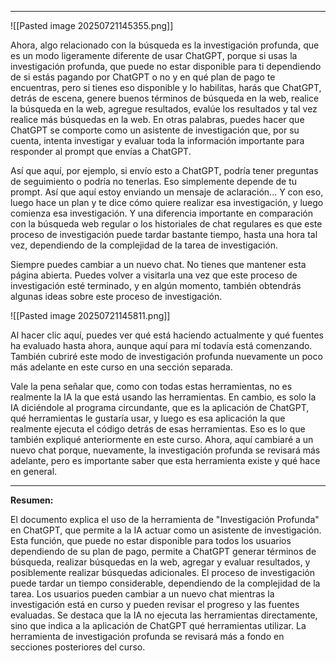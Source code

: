 
---

![[Pasted image 20250721145355.png]]

Ahora, algo relacionado con la búsqueda es la investigación profunda, que es un modo ligeramente diferente de usar ChatGPT, porque si usas la investigación profunda, que puede no estar disponible para ti dependiendo de si estás pagando por ChatGPT o no y en qué plan de pago te encuentras, pero si tienes eso disponible y lo habilitas, harás que ChatGPT, detrás de escena, genere buenos términos de búsqueda en la web, realice la búsqueda en la web, agregue resultados, evalúe los resultados y tal vez realice más búsquedas en la web. En otras palabras, puedes hacer que ChatGPT se comporte como un asistente de investigación que, por su cuenta, intenta investigar y evaluar toda la información importante para responder al prompt que envías a ChatGPT.

Así que aquí, por ejemplo, si envío esto a ChatGPT, podría tener preguntas de seguimiento o podría no tenerlas. Eso simplemente depende de tu prompt. Así que aquí estoy enviando un mensaje de aclaración... Y con eso, luego hace un plan y te dice cómo quiere realizar esa investigación, y luego comienza esa investigación. Y una diferencia importante en comparación con la búsqueda web regular o los historiales de chat regulares es que este proceso de investigación puede tardar bastante tiempo, hasta una hora tal vez, dependiendo de la complejidad de la tarea de investigación.

Siempre puedes cambiar a un nuevo chat. No tienes que mantener esta página abierta. Puedes volver a visitarla una vez que este proceso de investigación esté terminado, y en algún momento, también obtendrás algunas ideas sobre este proceso de investigación. 

![[Pasted image 20250721145811.png]]

Al hacer clic aquí, puedes ver qué está haciendo actualmente y qué fuentes ha evaluado hasta ahora, aunque aquí para mí todavía está comenzando. También cubriré este modo de investigación profunda nuevamente un poco más adelante en este curso en una sección separada.

Vale la pena señalar que, como con todas estas herramientas, no es realmente la IA la que está usando las herramientas. En cambio, es solo la IA diciéndole al programa circundante, que es la aplicación de ChatGPT, qué herramientas le gustaría usar, y luego es esa aplicación la que realmente ejecuta el código detrás de esas herramientas. Eso es lo que también expliqué anteriormente en este curso. Ahora, aquí cambiaré a un nuevo chat porque, nuevamente, la investigación profunda se revisará más adelante, pero es importante saber que esta herramienta existe y qué hace en general.

---

**Resumen:**

El documento explica el uso de la herramienta de "Investigación Profunda" en ChatGPT, que permite a la IA actuar como un asistente de investigación. Esta función, que puede no estar disponible para todos los usuarios dependiendo de su plan de pago, permite a ChatGPT generar términos de búsqueda, realizar búsquedas en la web, agregar y evaluar resultados, y posiblemente realizar búsquedas adicionales. El proceso de investigación puede tardar un tiempo considerable, dependiendo de la complejidad de la tarea. Los usuarios pueden cambiar a un nuevo chat mientras la investigación está en curso y pueden revisar el progreso y las fuentes evaluadas. Se destaca que la IA no ejecuta las herramientas directamente, sino que indica a la aplicación de ChatGPT qué herramientas utilizar. La herramienta de investigación profunda se revisará más a fondo en secciones posteriores del curso.